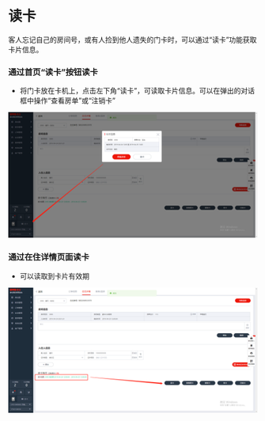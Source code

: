 # 读卡

客人忘记自己的房间号，或有人捡到他人遗失的门卡时，可以通过“读卡”功能获取卡片信息。

### 通过首页“读卡”按钮读卡

* 将门卡放在卡机上，点击左下角“读卡”，可读取卡片信息。可以在弹出的对话框中操作“查看房单”或“注销卡”

![](../../../.gitbook/assets/image%20%28499%29.png)

### 通过在住详情页面读卡

* 可以读取到卡片有效期

![](../../../.gitbook/assets/image%20%2831%29.png)

